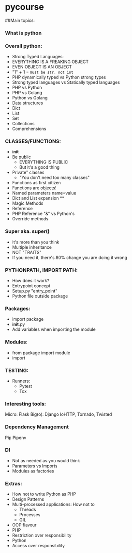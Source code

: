 # pycourse

##Main topics:
### What is python

### Overall python:
* Strong Typed Languages:
* EVERYTHING IS A FREAKING OBJECT
* EVEN OBJECT IS AN OBJECT
* "1" + 1 = `must be str, not int`
* PHP dynamically typed vs Python strong types
* Strong typed languages vs Statically typed languages
* PHP vs Python
* PHP vs Golang
* Python vs Golang
* Data structures
* Dict
* List
* Set
* Collections
* Comprehensions


### CLASSES/FUNCTIONS:
* __init__
* Be public
    * EVERYTHING IS PUBLIC
    * But it's a good thing
* Private" classes
    * "You don't need too many classes"
* Functions as first citizen
* Functions are objects!
* Named parameters name=value
* Dict and List expansion **
* Magic Methods
* Reference
* PHP Reference "&" vs Python's
* Override methods

### Super aka. super()
* It's more than you think
* Multiple inheritance
* NOT "TRAITS"
* If you need it, there's 80% change you are doing it wrong

### PYTHONPATH, IMPORT PATH:
* How does it work?
* Entrypoint concept
* Setup.py "entry_point"
* Python file outside package

### Packages:
* import package
* __init__.py
* Add variables when importing the module

### Modules:
* from package import module
* import

### TESTING:
* Runners:
    * Pytest
    * Tox

### Interesting tools:
Micro: Flask
Big(o): Django
IoHTTP, Tornado, Twisted

### Dependency Management
Pip
Pipenv

### DI
* Not as needed as you would think
* Parameters vs Imports
* Modules as factories

### Extras:
* How not to write Python as PHP
* Design Patterns
* Multi-processed applications: How not to
    * Threads
    * Processes
    * GIL
* OOP flavour
* PHP
* Restriction over responsibility
* Python
* Access over responsibility
